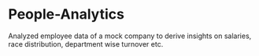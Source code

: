 # People-Analytics
Analyzed employee data of a mock company to derive insights on salaries, race distribution, department wise turnover etc.
